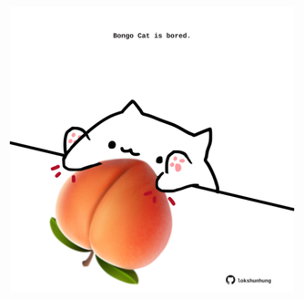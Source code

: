 <!-- built at 08/11/2024, 04:00:42 UTC -->
<p align="center">
  <img width="500" height="500" src="./ReadmeImage.svg">
</p>
